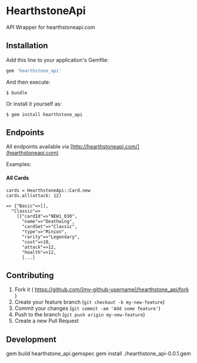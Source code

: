 # HearthstoneApi

API Wrapper for hearthstoneapi.com

## Installation

Add this line to your application's Gemfile:

```ruby
gem 'hearthstone_api'
```

And then execute:

    $ bundle

Or install it yourself as:

    $ gem install hearthstone_api

## Endpoints

All endpoints available via [http://hearthstoneapi.com/](hearthstoneapi.com)

Examples:

#### All Cards

    cards = HearthstoneApi::Card.new
    cards.all(attack: 12)

    => {"Basic"=>[],
      "Classic"=>
        [{"cardId"=>"NEW1_030",
          "name"=>"Deathwing",
          "cardSet"=>"Classic",
          "type"=>"Minion",
          "rarity"=>"Legendary",
          "cost"=>10,
          "attack"=>12,
          "health"=>12,
          [...]

## Contributing

1. Fork it ( https://github.com/[my-github-username]/hearthstone_api/fork )
2. Create your feature branch (`git checkout -b my-new-feature`)
3. Commit your changes (`git commit -am 'Add some feature'`)
4. Push to the branch (`git push origin my-new-feature`)
5. Create a new Pull Request

## Development

gem build hearthstone_api.gemspec
gem install ./hearthstone_api-0.0.1.gem
